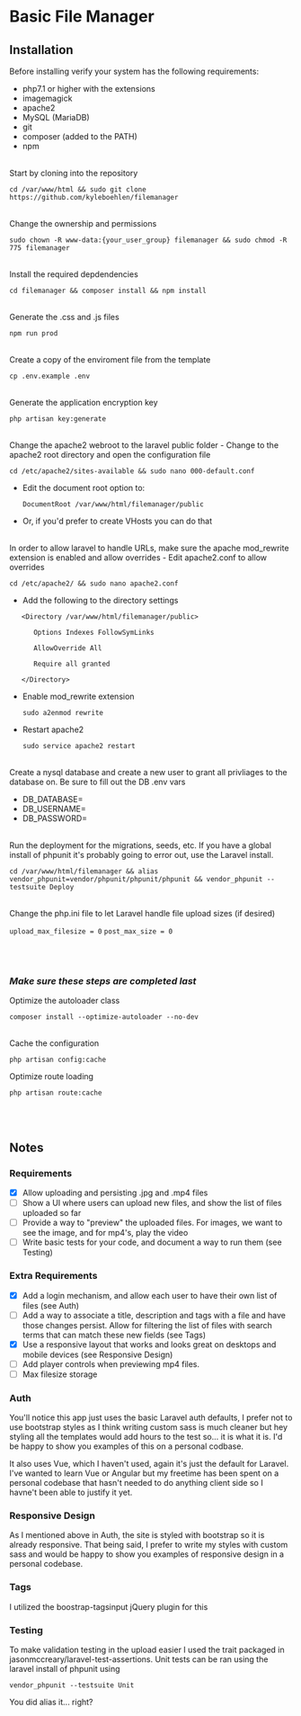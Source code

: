 # Basic File Manager

## Installation
Before installing verify your system has the following requirements:
- php7.1 or higher with the extensions
- imagemagick
- apache2
- MySQL (MariaDB)
- git
- composer (added to the PATH)
- npm

<br/>
Start by cloning into the repository

`cd /var/www/html && sudo git clone https://github.com/kyleboehlen/filemanager`

<br/>
Change the ownership and permissions

`sudo chown -R www-data:{your_user_group} filemanager && sudo chmod -R 775 filemanager`

<br/>
Install the required depdendencies

`cd filemanager && composer install && npm install`

<br/>
Generate the .css and .js files

`npm run prod`

<br/>
Create a copy of the enviroment file from the template

`cp .env.example .env`

<br/>
Generate the application encryption key

`php artisan key:generate`

<br/>
Change the apache2 webroot to the laravel public folder
- Change to the apache2 root directory and open the configuration file

   `cd /etc/apache2/sites-available && sudo nano 000-default.conf`
- Edit the document root option to:

   `DocumentRoot /var/www/html/filemanager/public`
- Or, if you'd prefer to create VHosts you can <a src="https://www.ostechnix.com/configure-apache-virtual-hosts-ubuntu-part-1/">do that</a>

<br/>
In order to allow laravel to handle URLs, make sure the apache mod_rewrite extension is enabled and allow overrides
- Edit apache2.conf to allow overrides

   `cd /etc/apache2/ && sudo nano apache2.conf`
- Add the following to the directory settings

```
   <Directory /var/www/html/filemanager/public>

      Options Indexes FollowSymLinks

      AllowOverride All

      Require all granted

   </Directory>
```

- Enable mod_rewrite extension

   `sudo a2enmod rewrite`
- Restart apache2

   `sudo service apache2 restart`

<br/>
Create a nysql database and create a new user to grant all privliages to the database on. Be sure to fill out the DB .env vars

- DB_DATABASE=
- DB_USERNAME=
- DB_PASSWORD=

<br/>
Run the deployment for the migrations, seeds, etc. If you have a global install of phpunit it's probably going to error out, use the Laravel install.

`cd /var/www/html/filemanager && alias vendor_phpunit=vendor/phpunit/phpunit/phpunit && vendor_phpunit --testsuite Deploy`

<br/>
Change the php.ini file to let Laravel handle file upload sizes (if desired)

`upload_max_filesize = 0`
`post_max_size = 0`

<br/><br/>
### _Make sure these steps are completed last_ 

Optimize the autoloader class

   `composer install --optimize-autoloader --no-dev`

<br/>
Cache the configuration

   `php artisan config:cache`


Optimize route loading

   `php artisan route:cache`

<br/><br/>

## Notes

### Requirements
- [x] Allow uploading and persisting .jpg and .mp4 files
- [ ] Show a UI where users can upload new files, and show the list of files uploaded so far
- [ ] Provide a way to "preview" the uploaded files. For images, we want to see the image, and for mp4's, play the video
- [ ] Write basic tests for your code, and document a way to run them (see Testing)

### Extra Requirements
- [x] Add a login mechanism, and allow each user to have their own list of files (see Auth)
- [ ] Add a way to associate a title, description and tags with a file and have those changes persist. Allow for filtering the list of files with search terms that can match these new fields (see Tags)
- [x] Use a responsive layout that works and looks great on desktops and mobile devices (see Responsive Design)
- [ ] Add player controls when previewing mp4 files.
- [ ] Max filesize storage

### Auth
You'll notice this app just uses the basic Laravel auth defaults, I prefer not to use bootstrap styles as I think writing custom sass is much cleaner but hey styling all the templates would add hours to the test so... it is what it is. I'd be happy to show you examples of this on a personal codbase.

It also uses Vue, which I haven't used, again it's just the default for Laravel. I've wanted to learn Vue or Angular but my freetime has been spent on a personal codebase that hasn't needed to do anything client side so I havne't been able to justify it yet.

### Responsive Design
As I mentioned above in Auth, the site is styled with bootstrap so it is already responsive. That being said, I prefer to write my styles with custom sass and would be happy to show you examples of responsive design in a personal codebase.

### Tags
I utilized the boostrap-tagsinput jQuery plugin for this

### Testing
To make validation testing in the upload easier I used the trait packaged in jasonmccreary/laravel-test-assertions. Unit tests can be ran using the laravel install of phpunit using

`vendor_phpunit --testsuite Unit`

You did alias it... right?
